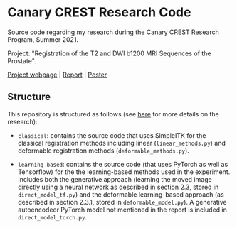 # Canary CREST Research Code

Source code regarding my research during the Canary CREST Research Program, Summer 2021. 

Project: "Registration of the T2 and DWI b1200 MRI Sequences of the Prostate". 

[Project webpage](https://rosikand.github.io/research/canary.html) | [Report](https://rosikand.github.io/files/canary-paper.pdf) | [Poster](https://rosikand.github.io/files/canary-poster.pdf) 


## Structure

This repository is structured as follows (see [here](https://rosikand.github.io/research/canary.html) for more details on the research): 

- `classical`: contains the source code that uses SimpleITK for the classical registration methods including linear (`linear_methods.py`) and deformable registration methods (`deformable_methods.py`). 

- `learning-based`: contains the source code (that uses PyTorch as well as Tensorflow) for the the learning-based methods used in the experiment. Includes both the generative approach (learning the moved image directly using a neural network as described in section 2.3, stored in `direct_model_tf.py`) and the deformable learning-based approach (as described in section 2.3.1, stored in `deformable_model.py`). A generative autoencodeer PyTorch model not mentioned in the report is included in `direct_model_torch.py`. 


